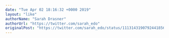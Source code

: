 ```yaml
---
date: "Tue Apr 02 18:16:32 +0000 2019"
layout: "like"
authorName: "Sarah Drasner"
authorUrl: "https://twitter.com/sarah_edo"
originalPost: "https://twitter.com/sarah_edo/status/1113143190792441856"
---
```

